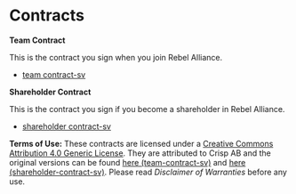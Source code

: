 # Contracts

**Team Contract**

This is the contract you sign when you join Rebel Alliance. 


* [team contract-sv](https://github.com/RebelAlliance/contracts/blob/master/team-contract-sv.md)


**Shareholder Contract**

This is the contract you sign if you become a shareholder in Rebel Alliance.


* [shareholder contract-sv](https://github.com/RebelAlliance/contracts/blob/master/shareholder-contract-sv.md)



**Terms of Use:** These contracts are licensed under a [Creative Commons Attribution 4.0 Generic License](https://creativecommons.org/licenses/by-sa/4.0/). They are attributed to Crisp AB and the original versions can be found [here (team-contract-sv)](http://dna.crisp.se/docs/team-contract-sv.html) and [here (shareholder-contract-sv)](http://dna.crisp.se/docs/shareholder-contract-sv.html). 
Please read *Disclaimer of Warranties* before any use. 
